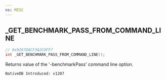 ```yaml
---
ns: MISC
---
```

## _GET_BENCHMARK_PASS_FROM_COMMAND_LINE

```c
// 0x9297DACF3A2CDFF7
int _GET_BENCHMARK_PASS_FROM_COMMAND_LINE();
```

Returns value of the '-benchmarkPass' command line option.

```
NativeDB Introduced: v1207
```

